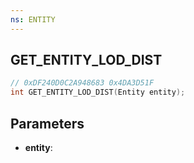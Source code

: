 ```yaml
---
ns: ENTITY
---
```

## GET_ENTITY_LOD_DIST

```c
// 0xDF240D0C2A948683 0x4DA3D51F
int GET_ENTITY_LOD_DIST(Entity entity);
```

## Parameters
* **entity**:
